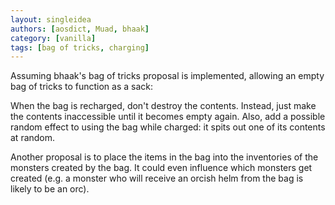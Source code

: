 ```yaml
---
layout: singleidea
authors: [aosdict, Muad, bhaak]
category: [vanilla]
tags: [bag of tricks, charging]
---
```

Assuming bhaak's bag of tricks proposal is implemented, allowing an empty bag of
tricks to function as a sack:

When the bag is recharged, don't destroy the contents. Instead, just make the
contents inaccessible until it becomes empty again. Also, add a possible random
effect to using the bag while charged: it spits out one of its contents at
random.

Another proposal is to place the items in the bag into the inventories of the
monsters created by the bag. It could even influence which monsters get created
(e.g. a monster who will receive an orcish helm from the bag is likely to be an
orc).

